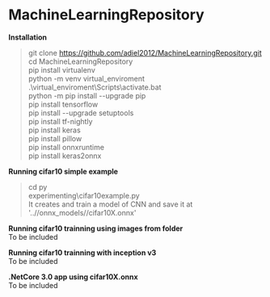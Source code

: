 # MachineLearningRepository
<b>Installation</b><br/>
> git clone https://github.com/adiel2012/MachineLearningRepository.git<br/>
> cd MachineLearningRepository<br/>
> pip install virtualenv<br/>
> python -m venv virtual_enviroment<br/>
> .\virtual_enviroment\Scripts\activate.bat<br/>
> python -m pip install --upgrade pip<br/>
> pip install tensorflow<br/>
> pip install --upgrade setuptools<br/>
> pip install tf-nightly<br/>
> pip install keras<br/>
> pip install pillow<br/>
> pip install onnxruntime<br/>
> pip install keras2onnx

<b>Running cifar10 simple example</b><br/>
> cd py<br/>
> experimenting\cifar10example.py<br/>
It creates and train a model of CNN and save it at '..//onnx_models//cifar10X.onnx'<br/>

<b>Running cifar10 trainning using images from folder</b><br/>
To be included<br/>

<b>Running cifar10 trainning with inception v3</b><br/>
To be included<br/>


<b>.NetCore 3.0 app using cifar10X.onnx</b><br/>
To be included<br/>
